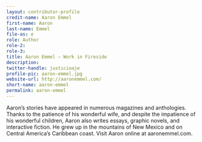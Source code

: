 ```yaml
---
layout: contributor-profile
credit-name: Aaron Emmel
first-name: Aaron
last-name: Emmel
file-as: e
role: Author
role-2:
role-3:
title: Aaron Emmel — Work in Fireside
description:
twitter-handle: justicioaje
profile-pic: aaron-emmel.jpg
website-url: http://aaronemmel.com/
short-name: aaron-emmel
permalink: aaron-emmel
---
```

Aaron’s stories have appeared in numerous magazines and anthologies. Thanks to the patience of his wonderful wife, and despite the impatience of his wonderful children, Aaron also writes essays, graphic novels, and interactive fiction. He grew up in the mountains of New Mexico and on Central America’s Caribbean coast. Visit Aaron online at aaronemmel.com.
